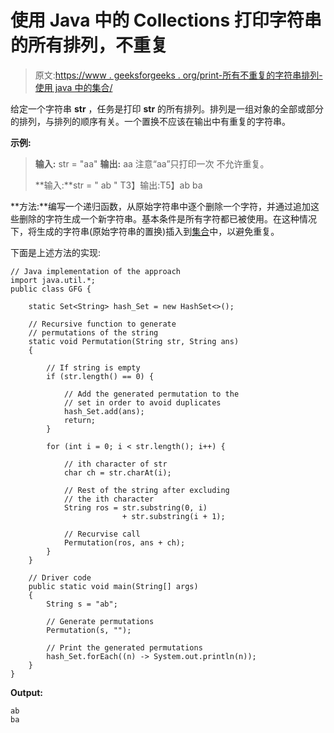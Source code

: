 # 使用 Java 中的 Collections 打印字符串的所有排列，不重复

> 原文:[https://www . geeksforgeeks . org/print-所有不重复的字符串排列-使用 java 中的集合/](https://www.geeksforgeeks.org/print-all-the-permutations-of-a-string-without-repetition-using-collections-in-java/)

给定一个字符串 **str** ，任务是打印 **str** 的所有排列。排列是一组对象的全部或部分的排列，与排列的顺序有关。一个置换不应该在输出中有重复的字符串。

**示例:**

> **输入:** str = "aa"
> **输出:**
> aa
> 注意“aa”只打印一次
> 不允许重复。
> 
> **输入:**str = " ab "
> T3】输出:T5】ab
> ba

**方法:**编写一个递归函数，从原始字符串中逐个删除一个字符，并通过追加这些删除的字符生成一个新字符串。基本条件是所有字符都已被使用。在这种情况下，将生成的字符串(原始字符串的置换)插入到[集合](https://www.geeksforgeeks.org/set-in-java/)中，以避免重复。

下面是上述方法的实现:

```
// Java implementation of the approach
import java.util.*;
public class GFG {

    static Set<String> hash_Set = new HashSet<>();

    // Recursive function to generate
    // permutations of the string
    static void Permutation(String str, String ans)
    {

        // If string is empty
        if (str.length() == 0) {

            // Add the generated permutation to the
            // set in order to avoid duplicates
            hash_Set.add(ans);
            return;
        }

        for (int i = 0; i < str.length(); i++) {

            // ith character of str
            char ch = str.charAt(i);

            // Rest of the string after excluding
            // the ith character
            String ros = str.substring(0, i)
                         + str.substring(i + 1);

            // Recurvise call
            Permutation(ros, ans + ch);
        }
    }

    // Driver code
    public static void main(String[] args)
    {
        String s = "ab";

        // Generate permutations
        Permutation(s, "");

        // Print the generated permutations
        hash_Set.forEach((n) -> System.out.println(n));
    }
}
```

**Output:**

```
ab
ba

```